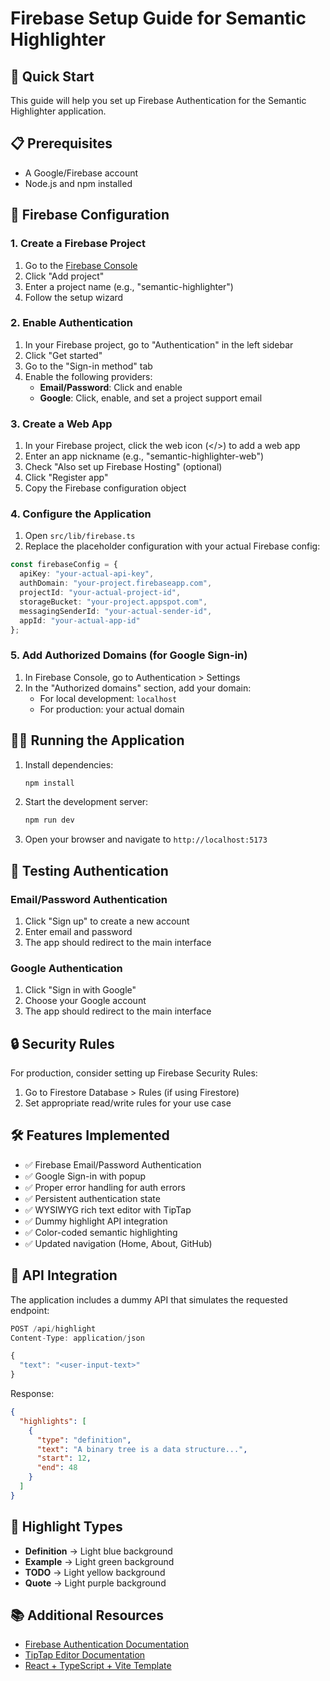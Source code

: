 # Firebase Setup Guide for Semantic Highlighter

## 🚀 Quick Start

This guide will help you set up Firebase Authentication for the Semantic Highlighter application.

## 📋 Prerequisites

- A Google/Firebase account
- Node.js and npm installed

## 🔧 Firebase Configuration

### 1. Create a Firebase Project

1. Go to the [Firebase Console](https://console.firebase.google.com/)
2. Click "Add project"
3. Enter a project name (e.g., "semantic-highlighter")
4. Follow the setup wizard

### 2. Enable Authentication

1. In your Firebase project, go to "Authentication" in the left sidebar
2. Click "Get started"
3. Go to the "Sign-in method" tab
4. Enable the following providers:
   - **Email/Password**: Click and enable
   - **Google**: Click, enable, and set a project support email

### 3. Create a Web App

1. In your Firebase project, click the web icon (</>) to add a web app
2. Enter an app nickname (e.g., "semantic-highlighter-web")
3. Check "Also set up Firebase Hosting" (optional)
4. Click "Register app"
5. Copy the Firebase configuration object

### 4. Configure the Application

1. Open `src/lib/firebase.ts`
2. Replace the placeholder configuration with your actual Firebase config:

```typescript
const firebaseConfig = {
  apiKey: "your-actual-api-key",
  authDomain: "your-project.firebaseapp.com",
  projectId: "your-actual-project-id",
  storageBucket: "your-project.appspot.com",
  messagingSenderId: "your-actual-sender-id",
  appId: "your-actual-app-id"
};
```

### 5. Add Authorized Domains (for Google Sign-in)

1. In Firebase Console, go to Authentication > Settings
2. In the "Authorized domains" section, add your domain:
   - For local development: `localhost`
   - For production: your actual domain

## 🏃‍♂️ Running the Application

1. Install dependencies:
   ```bash
   npm install
   ```

2. Start the development server:
   ```bash
   npm run dev
   ```

3. Open your browser and navigate to `http://localhost:5173`

## 🧪 Testing Authentication

### Email/Password Authentication
1. Click "Sign up" to create a new account
2. Enter email and password
3. The app should redirect to the main interface

### Google Authentication
1. Click "Sign in with Google"
2. Choose your Google account
3. The app should redirect to the main interface

## 🔒 Security Rules

For production, consider setting up Firebase Security Rules:

1. Go to Firestore Database > Rules (if using Firestore)
2. Set appropriate read/write rules for your use case

## 🛠️ Features Implemented

- ✅ Firebase Email/Password Authentication
- ✅ Google Sign-in with popup
- ✅ Proper error handling for auth errors
- ✅ Persistent authentication state
- ✅ WYSIWYG rich text editor with TipTap
- ✅ Dummy highlight API integration
- ✅ Color-coded semantic highlighting
- ✅ Updated navigation (Home, About, GitHub)

## 📝 API Integration

The application includes a dummy API that simulates the requested endpoint:

```typescript
POST /api/highlight
Content-Type: application/json

{
  "text": "<user-input-text>"
}
```

Response:
```json
{
  "highlights": [
    {
      "type": "definition",
      "text": "A binary tree is a data structure...",
      "start": 12,
      "end": 48
    }
  ]
}
```

## 🎨 Highlight Types

- **Definition** → Light blue background
- **Example** → Light green background  
- **TODO** → Light yellow background
- **Quote** → Light purple background

## 📚 Additional Resources

- [Firebase Authentication Documentation](https://firebase.google.com/docs/auth)
- [TipTap Editor Documentation](https://tiptap.dev/)
- [React + TypeScript + Vite Template](https://vitejs.dev/guide/)